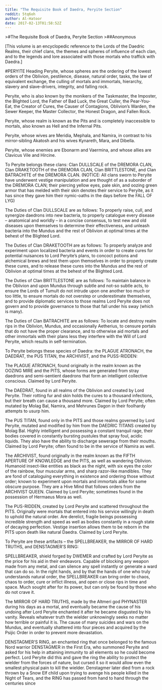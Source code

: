```yaml
---
title: "The Requisite Book of Daedra, Peryite Section"
reddit: 5tq6oh
author: Al-Hatoor
date: 2017-02-13T01:58:52Z
---
```


&gt;#The Requisite Book of Daedra, Peryite Section
&gt;##Anonymous

[This volume is an encyclopedic reference to the Lords of the Daedric Realms, their chief clans, the themes and spheres of influence of each clan, and to the legends and lore associated with those mortals who traffick with Daedra.]

#PERYITE Heading
Peryite, whose spheres are the ordering of the lowest orders of the Oblivion, pestilence, disease, natural order, tasks, the law of equivalent exchange, the culling of mortals and immortals, hierarchy, slavery and slave-drivers, integrity, and falling rock.

Peryite, who is also known by the monikers of the Taskmaster, the Imposter, the Blighted Lord, the Father of Bad Luck, the Great Culler, the Pear-You-Eat, the Creator of Cures, the Causer of Contagions, Oblivion’s Warden, the Sewer Keeper, the Master Collector, the Honest Dragon, and Fallen Rock.

Peryite, whose realm is known as the Pits and is completely inaccessible to mortals, also known as Hell and the Infernal Pits.

Peryite, whose wives are Meridia, Mephala, and Namira, in contrast to his mirror-sibling Akatosh and his wives Kynareth, Mara, and Dibella.

Peryite, whose enemies are Ebonarm and Vaermina, and whose allies are Clavicus Vile and Hircine.

To Peryite belongs these clans: Clan DULLSCALE of the DREMORA CLAN, Clan DRAKETOOTH of the DREMORA CLAN, Clan BRITTLESTONE, and Clan BATRACHITE of the DREMORA CLAN. (NOTICE: All clans sworn to Peryite have underwent vestige manipulation and are thought of as a suborder of the DREMORA CLAN; their piercing yellow eyes, pale skin, and oozing green armor that has melded with their skin denotes their service to Peryite, as it has since they gave him their nymic-oaths in the days before the FALL OF LYG)

The Duties of Clan DULLSCALE are as follows: To properly raise, cull, and synergize daedrons into new bacteria, to properly catalogue every disease – anatomical and worldly – in a concise consensus, to test new and old diseases upon themselves to determine their effectiveness, and unleash bacteria into the Mundus and the rest of Oblivion at optimal times at the behest of the Blighted Lord.

The Duties of Clan DRAKETOOTH are as follows: To properly analyze and experiment upon localized bacteria and events in order to create cures for potential nuisances to Lord Peryite’s plans, to concoct potions and alchemical brews and test them upon themselves in order to properly create these cures, and to release these cures into the Mundus and the rest of Oblivion at optimal times at the behest of the Blighted Lord.

The Duties of Clan BRITTLESTONE are as follows: To maintain balance in the Oblivion and upon Mundus through subtle and not-so subtle acts, to ensure the Lords of Tumult do not intrude upon one another too much or too little, to ensure mortals do not overstep or underestimate themselves, and to provide diplomatic services to those realms Lord Peryite does not govern and to provide governance to those that fall under his sway (which is many).

The Duties of Clan BATRACHITE are as follows: To locate and destroy realm rips in the Oblivion, Mundus, and occasionally Aetherius, to censure portals that do not have the proper clearance, and to otherwise aid mortals and other immortals with their plans less they interfere with the Will of Lord Peryite, which results in self-termination.

To Peryite belongs these species of Daedra: the PLAGUE ATRONACH, the DAEDRAT, the PUS TITAN, the ARCHIVIST, and the PUSS-RIDDEN:

The PLAGUE ATRONACH, found originally in the realm known as the OOZING MIRE and the PITS, whose forms are generated from stray daedrons and semi-sentient daedrons that form an intelligent collective conscious. Claimed by Lord Peryite.

The DAEDRAT, found in all realms of the Oblivion and created by Lord Peryite. Their rotting fur and skin holds the cures to a thousand infections, but their breath can cause a thousand more. Claimed by Lord Peryite; often mutated by Molag Bal, Namira, and Mehrunes Dagon in their foolhardy attempts to usurp him.

The PUS TITAN, found only in the PITS and those realms governed by Lord Peryite, mutated and modified by him from the DAEDRIC TITANS created by Molag Bal. Highly intelligent and possessing a constant tranquil rage, their bodies covered in constantly bursting pustules that spray foul, acidic liquids. They also have the ability to discharge sewerage from their mouths. Claimed by Lord Peryite; often found to be in the service of Namira as well.

The ARCHIVIST, found originally in the realm known as the FIFTH APERTURE OF KNOWLEDGE and the PITS, as well as wandering Oblivion. Humanoid insect-like entities as black as the night, with six eyes the color of the rainbow, four muscular arms, and sharp razor-like mandibles. They are fond of cataloguing everything in existence and ordering those without order; known to experiment upon mortals and immortals alike for some obscure purpose. They are a Hive Mind that follows orders from the ARCHIVIST QUEEN. Claimed by Lord Peryite; sometimes found in the possession of Hermaeus Mora as well.

The PUS-RIDDEN, created by Lord Peryite and scattered throughout the PITS. Originally were mortals that entered into his service willingly in death to uphold the natural order. Are derelict, fragile beings possessing incredible strength and speed as well as bodies constantly in a rough state of decaying perfection. Vestige insertion allows them to be reborn in the PITS upon death like natural Daedra. Claimed by Lord Peryite.

To Peryite are these artifacts – the SPELLBREAKER, the MIRROR OF HARD TRUTHS, and DENSTAGMER’S RING:

SPELLBREAKER, shield forged by DWEMER and crafted by Lord Peryite as the price for his aid in their endeavors. Capable of blocking any weapon made from any metal, and can silence any spell instantly or generate a ward that can do so. In the right hands, and by that the hands of one who truly understands natural order, the SPELLBREAKER can bring order to chaos, chaos to order, cure or inflict illness, and open or close rips in time and space. Much sought after for its power, but can only be found by those who do not crave it.

The MIRROR OF HARD TRUTHS, made by the Altmeri god PHYNASTER during his days as a mortal, and eventually became the cause of his undoing after Lord Peryite enchanted it after he became disgusted by his vanity. Reveals whatever truth the wielder unknowingly seeks no matter how terrible or painful it is. The cause of many suicides and wars on the Mundus, and eventually shattered into four pieces and acquired by the Psijic Order in order to prevent more devastation.

DENSTAGMER’S RING, an enchanted ring that once belonged to the famous Nord warrior DENSTAGMER in the First Era, who summoned Peryite and asked for his help in attaining immunity to all elements so he could become perfect. Lord Peryite did this and gave the ring the ability to protect the wielder from the forces of nature, but cursed it so it would allow even the smallest physical pain to kill the wielder. Denstagmer later died from a rock thrown by a Snow Elf child upon trying to avenge his people killed in the Night of Tears, and the RING has passed from hand to hand through the centuries since 
